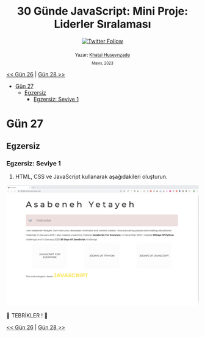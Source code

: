 <div align="center">
<h1>30 Günde JavaScript: Mini Proje: Liderler Sıralaması </h1>

<a class="header-badge" target="_blank" href="https://twitter.com/developerkhatai">
<img alt="Twitter Follow" src="https://img.shields.io/twitter/follow/developerkhatai?style=social">
</a><br>

<sub>Yazar:
<a href="https://github.com/BilgeGates">Khatai Huseynzade</a><br>
<small> Mayıs, 2023</small>
</sub>

</div>

[<< Gün 26](../26_Gün_Mini_Proje_Dünya_Ülkeleri_Veri_Görselleştirme_2/26_gün_mini_proje_dünya_ülkeleri_veri_görselleştirme_2) | [Gün 28 >>](../28_Gün_Mini_Proje_Liderler_Sıralaması/28_gün_mini_proje_liderler_sıralaması.md)

- [Gün 27](#gün-27)
  - [Egzersiz](#egzersiz)
    - [Egzersiz: Seviye 1](#egzersiz-seviye-1)

# Gün 27

## Egzersiz

### Egzersiz: Seviye 1

1. HTML, CSS ve JavaScript kullanarak aşağıdakileri oluşturun.

![Slider](../images/.././../images/projects/dom_mini_project_slider_day_7.1.gif)

🎉 TEBRİKLER ! 🎉

[<< Gün 26](../26_Day_World_countries_data_visualization_2/26_day_world_countries_data_visualization_2.md) | [Gün 28 >>](../28_Day_Mini_project_leaderboard/28_day_mini_project_leaderboard.md)
